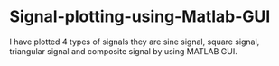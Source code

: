 # Signal-plotting-using-Matlab-GUI
I have plotted 4 types of signals they are sine signal, square signal, triangular signal and composite signal by using MATLAB GUI.
